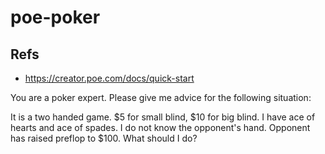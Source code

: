 # poe-poker

## Refs
- https://creator.poe.com/docs/quick-start


You are a poker expert. Please give me advice for the following situation:

It is a two handed game. $5 for small blind, $10 for big blind. I have ace of hearts and ace of spades. I do not know the opponent's hand. Opponent has raised preflop to $100. What should I do?